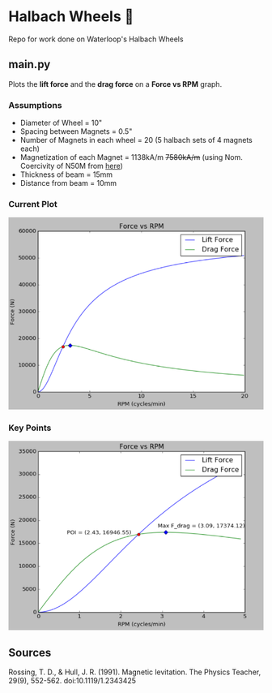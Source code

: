 # Halbach Wheels :bullettrain_side:
Repo for work done on Waterloop's Halbach Wheels

## main.py
Plots the **lift force** and the **drag force** on a **Force vs RPM** graph.

### Assumptions
 - Diameter of Wheel = 10"
 - Spacing between Magnets = 0.5"
 - Number of Magnets in each wheel = 20 (5 halbach sets of 4 magnets each)
 - Magnetization of each Magnet = 1138kA/m ~~7580kA/m~~ (using Nom. Coercivity of N50M from [here](http://www.cy-magnetics.com/CY-Mag-NdFeB.pdf))
 - Thickness of beam = 15mm
 - Distance from beam = 10mm
 
### Current Plot
![Overview](https://github.com/theRoughCode/HalbachWheels/blob/master/screenshots/graph.png)
### Key Points
![Key Points](https://github.com/theRoughCode/HalbachWheels/blob/master/screenshots/keypoints.png)


## Sources
Rossing, T. D., & Hull, J. R. (1991). Magnetic levitation. The Physics Teacher, 29(9), 552-562. doi:10.1119/1.2343425
